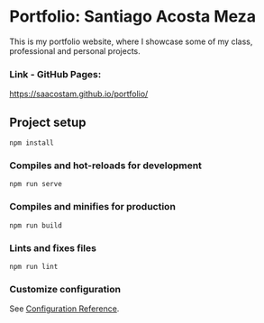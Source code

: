 # Portfolio: Santiago Acosta Meza
This is my portfolio website, where I showcase some of my class, professional and personal projects. 

### Link - GitHub Pages: 
https://saacostam.github.io/portfolio/

## Project setup
```
npm install
```

### Compiles and hot-reloads for development
```
npm run serve
```

### Compiles and minifies for production
```
npm run build
```

### Lints and fixes files
```
npm run lint
```

### Customize configuration
See [Configuration Reference](https://cli.vuejs.org/config/).
